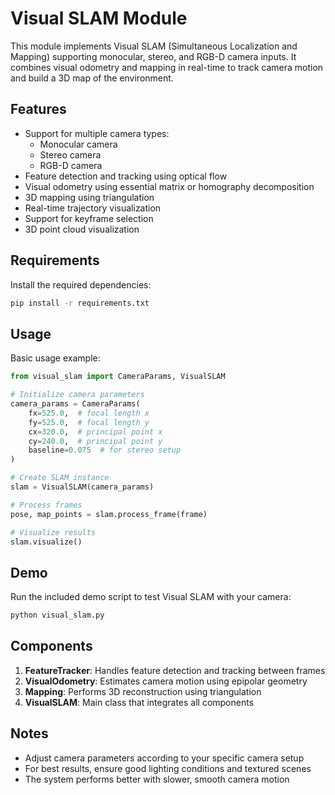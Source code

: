 # Visual SLAM Module

This module implements Visual SLAM (Simultaneous Localization and Mapping) supporting monocular, stereo, and RGB-D camera inputs. It combines visual odometry and mapping in real-time to track camera motion and build a 3D map of the environment.

## Features

- Support for multiple camera types:
  - Monocular camera
  - Stereo camera
  - RGB-D camera
- Feature detection and tracking using optical flow
- Visual odometry using essential matrix or homography decomposition
- 3D mapping using triangulation
- Real-time trajectory visualization
- Support for keyframe selection
- 3D point cloud visualization

## Requirements

Install the required dependencies:

```bash
pip install -r requirements.txt
```

## Usage

Basic usage example:

```python
from visual_slam import CameraParams, VisualSLAM

# Initialize camera parameters
camera_params = CameraParams(
    fx=525.0,  # focal length x
    fy=525.0,  # focal length y
    cx=320.0,  # principal point x
    cy=240.0,  # principal point y
    baseline=0.075  # for stereo setup
)

# Create SLAM instance
slam = VisualSLAM(camera_params)

# Process frames
pose, map_points = slam.process_frame(frame)

# Visualize results
slam.visualize()
```

## Demo

Run the included demo script to test Visual SLAM with your camera:

```bash
python visual_slam.py
```

## Components

1. **FeatureTracker**: Handles feature detection and tracking between frames
2. **VisualOdometry**: Estimates camera motion using epipolar geometry
3. **Mapping**: Performs 3D reconstruction using triangulation
4. **VisualSLAM**: Main class that integrates all components

## Notes

- Adjust camera parameters according to your specific camera setup
- For best results, ensure good lighting conditions and textured scenes
- The system performs better with slower, smooth camera motion